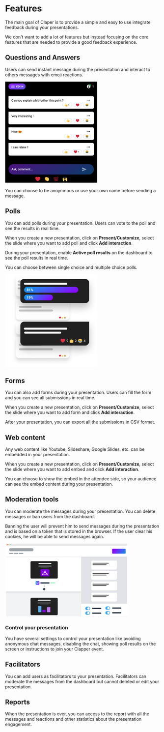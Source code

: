 # Features

The main goal of Claper is to provide a simple and easy to use integrate feedback during your presentations.

We don't want to add a lot of features but instead focusing on the core features that are needed to provide a good feedback experience.

## Questions and Answers

Users can send instant message during the presentation and interact to others messages with emoji reactions.

<img src="assets/messages.png" width="300"/>

You can choose to be anoynmous or use your own name before sending a message.

## Polls

You can add polls during your presentation. Users can vote to the poll and see the results in real time. 

When you create a new presentation, click on **Present/Customize**, select the slide where you want to add poll and click **Add interaction**.

During your presentation, enable **Active poll results** on the dashboard to see the poll results in real time.

You can choose between single choice and multiple choice polls.

<img src="assets/feature1.png" width="300"/>

## Forms

You can also add forms during your presentation. Users can fill the form and you can see all submissions in real time.

When you create a new presentation, click on **Present/Customize**, select the slide where you want to add form and click **Add interaction**.

After your presentation, you can export all the submissions in CSV format.

## Web content

Any web content like Youtube, Slideshare, Google Slides, etc. can be embedded in your presentation.

When you create a new presentation, click on **Present/Customize**, select the slide where you want to add embed and click **Add interaction**.

You can choose to show the embed in the attendee side, so your audience can see the embed content during your presentation.

## Moderation tools

You can moderate the messages during your presentation. You can delete messages or ban users from the dashboard. 

Banning the user will prevent him to send messages during the presentation and is based on a token that is stored in the browser. If the user clear his cookies, he will be able to send messages again.

<img src="assets/feature2.png" width="400"/>

### Control your presentation

You have several settings to control your presentation like avoiding anonymous chat messages, disabling the chat, showing poll results on the screen or instructions to join your Clapper event.

## Facilitators

You can add users as facilitators to your presentation. Facilitators can moderate the messages from the dashboard but cannot deleted or edit your presentation.

## Reports

When the presentation is over, you can access to the report with all the messages and reactions and other statistics about the presentation engagement.